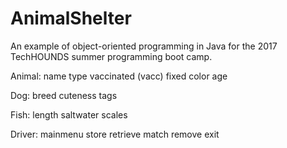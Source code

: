 # AnimalShelter
An example of object-oriented programming in Java for the 2017 TechHOUNDS summer programming boot camp.

Animal:
	name
	type
	vaccinated (vacc)
	fixed
	color
	age

Dog:
	breed
	cuteness
	tags

Fish:
	length
	saltwater
	scales

Driver:
	mainmenu
		store
		retrieve
		match
		remove
		exit

	
